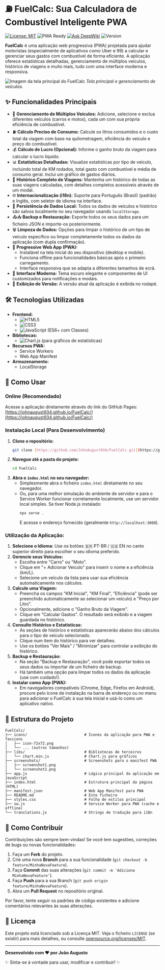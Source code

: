 # ⛽ FuelCalc: Sua Calculadora de Combustível Inteligente PWA

[![License: MIT](https://img.shields.io/badge/License-MIT-green.svg)](https://opensource.org/licenses/MIT)
![PWA Ready](https://img.shields.io/badge/PWA-Pronto-blueviolet.svg)
[![Ask DeepWiki](https://deepwiki.com/badge.svg)](https://deepwiki.com/JohnAugust934/FuelCalc)
![Version](https://img.shields.io/badge/Versão-1.5.8-orange)

**FuelCalc** é uma aplicação web progressiva (PWA) projetada para ajudar motoristas (especialmente de aplicativos como Uber e 99) a calcular e gerenciar seus gastos com combustível de forma eficiente. A aplicação oferece estatísticas detalhadas, gerenciamento de múltiplos veículos, histórico de viagens e muito mais, tudo com uma interface moderna e responsiva.

![Imagem da tela principal do FuelCalc](https://raw.githubusercontent.com/JohnAugust934/FuelCalc/main/screenshots/screenshot1.png)
_Tela principal e gerenciamento de veículos._

## ✨ Funcionalidades Principais

- 🚗 **Gerenciamento de Múltiplos Veículos:** Adicione, selecione e exclua diferentes veículos (carros e motos), cada um com sua própria eficiência de combustível.
- ⛽ **Cálculo Preciso de Consumo:** Calcule os litros consumidos e o custo total da viagem com base na quilometragem, eficiência do veículo e preço do combustível.
- 💰 **Cálculo de Lucro (Opcional):** Informe o ganho bruto da viagem para calcular o lucro líquido.
- 📊 **Estatísticas Detalhadas:** Visualize estatísticas por tipo de veículo, incluindo total de KM rodados, total gasto com combustível e média de consumo geral. Inclui um gráfico de gastos diários.
- 📅 **Histórico Completo de Viagens:** Mantenha um histórico de todas as suas viagens calculadas, com detalhes completos acessíveis através de um modal.
- 🌐 **Internacionalização (i18n):** Suporte para Português (Brasil) (padrão) e Inglês, com seletor de idioma na interface.
- 💾 **Persistência de Dados Local:** Todos os dados de veículos e histórico são salvos localmente no seu navegador usando `localStorage`.
- 📤📥 **Backup e Restauração:** Exporte todos os seus dados para um ficheiro JSON e importe-os posteriormente.
- 🗑️ **Limpeza de Dados:** Opções para limpar o histórico de um tipo de veículo específico ou limpar completamente todos os dados da aplicação (com dupla confirmação).
- 📱 **Progressive Web App (PWA):**
  - Instalável na tela inicial do seu dispositivo (desktop e mobile).
  - Funciona offline para funcionalidades básicas após o primeiro carregamento.
  - Interface responsiva que se adapta a diferentes tamanhos de ecrã.
- 🎨 **Interface Moderna:** Tema escuro elegante e componentes de UI customizados para notificações e modais.
- 🔢 **Exibição de Versão:** A versão atual da aplicação é exibida no rodapé.

## 🛠️ Tecnologias Utilizadas

- **Frontend:**
  - ![HTML5](https://img.shields.io/badge/HTML5-E34F26?logo=html5&logoColor=white)
  - ![CSS3](https://img.shields.io/badge/CSS3-1572B6?logo=css3&logoColor=white)
  - ![JavaScript](https://img.shields.io/badge/JavaScript-F7DF1E?logo=javascript&logoColor=black) (ES6+ com Classes)
- **Bibliotecas:**
  - ![Chart.js](https://img.shields.io/badge/Chart.js-FF6384?logo=chartdotjs&logoColor=white) (para gráficos de estatísticas)
- **Recursos PWA:**
  - Service Workers
  - Web App Manifest
- **Armazenamento:**
  - LocalStorage

## 🚀 Como Usar

### Online (Recomendado)

Acesse a aplicação diretamente através do link do GitHub Pages:
[https://johnaugust934.github.io/FuelCalc/](https://johnaugust934.github.io/FuelCalc/)

### Instalação Local (Para Desenvolvimento)

1.  **Clone o repositório:**
    ```bash
    git clone [https://github.com/JohnAugust934/FuelCalc.git](https://github.com/JohnAugust934/FuelCalc.git)
    ```
2.  **Navegue até a pasta do projeto:**
    ```bash
    cd FuelCalc
    ```
3.  **Abra o `index.html` no seu navegador:**
    - Simplesmente abra o ficheiro `index.html` diretamente no seu navegador.
    - Ou, para uma melhor simulação do ambiente de servidor e para o Service Worker funcionar corretamente localmente, use um servidor local simples. Se tiver Node.js instalado:
      ```bash
      npx serve .
      ```
      E acesse o endereço fornecido (geralmente `http://localhost:3000`).

### Utilização da Aplicação:

1.  **Selecione o Idioma:** Use os botões 🇧🇷 PT-BR / 🇬🇧 EN no canto superior direito para escolher o seu idioma preferido.
2.  **Gerencie seus Veículos:**
    - Escolha entre "Carro" ou "Moto".
    - Clique em "+ Adicionar Veículo" para inserir o nome e a eficiência (km/L).
    - Selecione um veículo da lista para usar sua eficiência automaticamente nos cálculos.
3.  **Calcule uma Viagem:**
    - Preencha os campos "KM Inicial", "KM Final", "Eficiência" (pode ser preenchido automaticamente ao selecionar um veículo) e "Preço por Litro".
    - Opcionalmente, adicione o "Ganho Bruto da Viagem".
    - Clique em "Calcular Gastos". O resultado será exibido e a viagem guardada no histórico.
4.  **Consulte Histórico e Estatísticas:**
    - As seções de histórico e estatísticas aparecerão abaixo dos cálculos para o tipo de veículo selecionado.
    - Clique num item do histórico para ver detalhes.
    - Use os botões "Ver Mais" / "Minimizar" para controlar a exibição do histórico.
5.  **Backup e Restauração:**
    - Na seção "Backup e Restauração", você pode exportar todos os seus dados ou importar de um ficheiro de backup.
    - Há também uma opção para limpar todos os dados da aplicação (use com cuidado!).
6.  **Instalar como App (PWA):**
    - Em navegadores compatíveis (Chrome, Edge, Firefox em Android), procure pelo ícone de instalação na barra de endereço ou no menu para adicionar o FuelCalc à sua tela inicial e usá-lo como um aplicativo nativo.

## 📂 Estrutura do Projeto

```
FuelCalc/
├── icons/                          # Ícones da aplicação para PWA e favicons
│   ├── icon-72x72.png
│   └── ... (outros tamanhos)
├── libs/                           # Bibliotecas de terceiros
│   └── chart.min.js                # Chart.js para gráficos
├── screenshots/                    # Screenshots para o manifest PWA
│   ├── screenshot1.png
│   └── screenshot2.png
├── app.js                          # Lógica principal da aplicação em JavaScript
├── index.html                      # Estrutura principal da página (HTML)
├── manifest.json                   # Web App Manifest para PWA
├── README.md                       # Este ficheiro
├── styles.css                      # Folha de estilos principal
├── sw.js                           # Service Worker para PWA (cache e offline)
└── translations.js                 # Strings de tradução para i18n
```

## 🤝 Como Contribuir

Contribuições são sempre bem-vindas! Se você tem sugestões, correções de bugs ou novas funcionalidades:

1.  Faça um **Fork** do projeto.
2.  Crie uma nova **Branch** para a sua funcionalidade (`git checkout -b feature/MinhaNovaFeature`).
3.  Faça **Commit** das suas alterações (`git commit -m 'Adiciona MinhaNovaFeature'`).
4.  Faça **Push** para a sua Branch (`git push origin feature/MinhaNovaFeature`).
5.  Abra um **Pull Request** no repositório original.

Por favor, tente seguir os padrões de código existentes e adicione comentários relevantes às suas alterações.

## 📜 Licença

Este projeto está licenciado sob a Licença MIT. Veja o ficheiro `LICENSE` (se existir) para mais detalhes, ou consulte [opensource.org/licenses/MIT](https://opensource.org/licenses/MIT).

---

**Desenvolvido com ❤️ por João Augusto**

✨ Sinta-se à vontade para usar, modificar e contribuir! ✨
